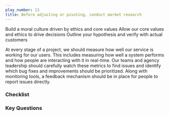 ```yaml
---
play_number: 13
title: Before adjusting or pivoting, conduct market research
---
```


Build a moral culture driven by ethics and core values
Allow our core values and ethics to drive decisions
Outline your hypothesis and verify with actual customers

At every stage of a project, we should measure how well our service is working for our users. This includes measuring how well a system performs and how people are interacting with it in real-time. Our teams and agency leadership should carefully watch these metrics to find issues and identify which bug fixes and improvements should be prioritized. Along with monitoring tools, a feedback mechanism should be in place for people to report issues directly.

### Checklist



### Key Questions
